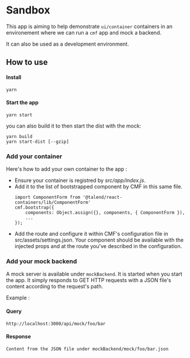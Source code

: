 # Sandbox

This app is aiming to help demonstrate `ui/container` containers in an environement where we can run a `cmf` app and mock a backend.

It can also be used as a development environment.

## How to use

#### Install
```
yarn
```

#### Start the app
```
yarn start
```

you can also build it to then start the dist with the mock:

```
yarn build
yarn start-dist [--gzip]
```

### Add your container
Here's how to add your own container to the app :
- Ensure your container is registred by _src/app/index.js_.
- Add it to the list of bootstrapped component by CMF in this same file.
	```
	import ComponentForm from '@talend/react-containers/lib/ComponentForm'
	cmf.bootstrap({
		components: Object.assign({}, components, { ComponentForm }),
		...
	});
	```
- Add the route and configure it within CMF's configuration file in src/assets/settings.json. Your component should be available with the injected props and at the route you've described in the configuration.

### Add your mock backend

A mock server is available under `mockBackend`. It is started when you start the app.
It simply responds to GET HTTP requests with a JSON file's content according to the request's path.

Example :

#### Query
```
http://localhost:3000/api/mock/foo/bar
```
#### Response
```
Content from the JSON file under mockBackend/mock/foo/bar.json
```
